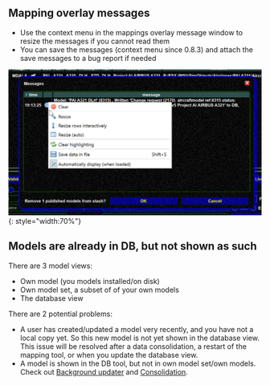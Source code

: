 <!--
    SPDX-FileCopyrightText: Copyright (C) swift Project Community / Contributors
    SPDX-License-Identifier: GFDL-1.3-only
-->

## Mapping overlay messages

-   Use the context menu in the mappings overlay message window to resize the messages if you cannot read them
-   You can save the messages (context menu since 0.8.3) and attach the save messages to a bug report if needed

![](./../../img/Publis_data_resize_and_save.jpg){: style="width:70%"}

## Models are already in DB, but not shown as such

There are 3 model views:

* Own model (you models installed/on disk)
* Own model set, a subset of of your own models
* The database view

There are 2 potential problems:

* A user has created/updated a model very recently, and you have not a local copy yet.
  So this new model is not yet shown in the database view.
  This issue will be resolved after a data consolidation, a restart of the mapping tool, or when you update the database view.
* A model is shown in the DB tool, but not in own model set/own models.
  Check out [Background updater](./background_updater.md) and [Consolidation](./consolidation.md).
